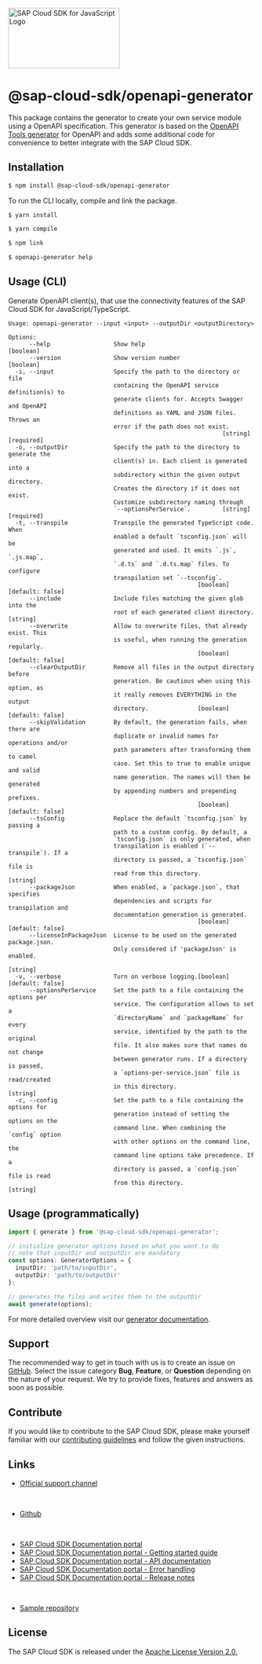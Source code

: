 <!-- sap-cloud-sdk-logo -->
<!-- This block is inserted by scripts/replace-common-readme.ts. Do not adjust it manually. -->
<a href="https://sap.github.io/cloud-sdk/docs/js/overview"><img src="https://help.sap.com/doc/2324e9c3b28748a4ae2ad08166d77675/1.0/en-US/logo-with-js.svg" alt="SAP Cloud SDK for JavaScript Logo" height="122.92" width="226.773"/></a>
<!-- sap-cloud-sdk-logo-stop -->

# @sap-cloud-sdk/openapi-generator

This package contains the generator to create your own service module using a OpenAPI specification.
This generator is based on the [OpenAPI Tools generator](https://openapi-generator.tech/) for OpenAPI and adds some additional code for convenience to better integrate with the SAP Cloud SDK.

## Installation

```bash
$ npm install @sap-cloud-sdk/openapi-generator
```

To run the CLI locally, compile and link the package.

```bash
$ yarn install

$ yarn compile

$ npm link

$ openapi-generator help
```

## Usage (CLI)

Generate OpenAPI client(s), that use the connectivity features of the SAP Cloud SDK for JavaScript/TypeScript.

<!-- commands -->
<!-- This block is inserted by generate-readme.ts. Do not adjust it manually. -->
```
Usage: openapi-generator --input <input> --outputDir <outputDirectory>

Options:
      --help                  Show help                                [boolean]
      --version               Show version number                      [boolean]
  -i, --input                 Specify the path to the directory or file
                              containing the OpenAPI service definition(s) to
                              generate clients for. Accepts Swagger and OpenAPI
                              definitions as YAML and JSON files. Throws an
                              error if the path does not exist.
                                                             [string] [required]
  -o, --outputDir             Specify the path to the directory to generate the
                              client(s) in. Each client is generated into a
                              subdirectory within the given output directory.
                              Creates the directory if it does not exist.
                              Customize subdirectory naming through
                              `--optionsPerService`.         [string] [required]
  -t, --transpile             Transpile the generated TypeScript code. When
                              enabled a default `tsconfig.json` will be
                              generated and used. It emits `.js`, `.js.map`,
                              `.d.ts` and `.d.ts.map` files. To configure
                              transpilation set `--tsconfig`.
                                                      [boolean] [default: false]
      --include               Include files matching the given glob into the
                              root of each generated client directory.  [string]
      --overwrite             Allow to overwrite files, that already exist. This
                              is useful, when running the generation regularly.
                                                      [boolean] [default: false]
      --clearOutputDir        Remove all files in the output directory before
                              generation. Be cautious when using this option, as
                              it really removes EVERYTHING in the output
                              directory.              [boolean] [default: false]
      --skipValidation        By default, the generation fails, when there are
                              duplicate or invalid names for operations and/or
                              path parameters after transforming them to camel
                              case. Set this to true to enable unique and valid
                              name generation. The names will then be generated
                              by appending numbers and prepending prefixes.
                                                      [boolean] [default: false]
      --tsConfig              Replace the default `tsconfig.json` by passing a
                              path to a custom config. By default, a
                              `tsconfig.json` is only generated, when
                              transpilation is enabled (`--transpile`). If a
                              directory is passed, a `tsconfig.json` file is
                              read from this directory.                 [string]
      --packageJson           When enabled, a `package.json`, that specifies
                              dependencies and scripts for transpilation and
                              documentation generation is generated.
                                                      [boolean] [default: false]
      --licenseInPackageJson  License to be used on the generated package.json.
                              Only considered if 'packageJson' is enabled.
                                                                        [string]
  -v, --verbose               Turn on verbose logging.[boolean] [default: false]
      --optionsPerService     Set the path to a file containing the options per
                              service. The configuration allows to set a
                              `directoryName` and `packageName` for every
                              service, identified by the path to the original
                              file. It also makes sure that names do not change
                              between generator runs. If a directory is passed,
                              a `options-per-service.json` file is read/created
                              in this directory.                        [string]
  -c, --config                Set the path to a file containing the options for
                              generation instead of setting the options on the
                              command line. When combining the `config` option
                              with other options on the command line, the
                              command line options take precedence. If a
                              directory is passed, a `config.json` file is read
                              from this directory.                      [string]
```
<!-- commandsstop -->

## Usage (programmatically)

```ts
import { generate } from '@sap-cloud-sdk/openapi-generator';

// initialize generator options based on what you want to do
// note that inputDir and outputDir are mandatory
const options: GeneratorOptions = {
  inputDir: 'path/to/inputDir',
  outputDir: 'path/to/outputDir'
};

// generates the files and writes them to the outputDir
await generate(options);
```

For more detailed overview visit our [generator documentation](https://sap.github.io/cloud-sdk/docs/js/features/openapi/generate-openapi-client).

<!-- sap-cloud-sdk-common-readme -->
<!-- This block is inserted by scripts/replace-common-readme.ts. Do not adjust it manually. -->
## Support

The recommended way to get in touch with us is to create an issue on [GitHub](https://github.com/SAP/cloud-sdk-js/issues).
Select the issue category **Bug**, **Feature**, or **Question** depending on the nature of your request.
We try to provide fixes, features and answers as soon as possible.

## Contribute

If you would like to contribute to the SAP Cloud SDK, please make yourself familiar with our [contributing guidelines](https://github.com/SAP/cloud-sdk-js/blob/main/CONTRIBUTING.md) and follow the given instructions.

## Links

- [Official support channel](https://github.com/SAP/cloud-sdk-js/issues/new/choose)

<br>

- [Github](https://github.com/SAP/cloud-sdk-js)

<br>

- [SAP Cloud SDK Documentation portal](https://sap.github.io/cloud-sdk)
- [SAP Cloud SDK Documentation portal - Getting started guide](https://sap.github.io/cloud-sdk/docs/js/getting-started)
- [SAP Cloud SDK Documentation portal - API documentation](https://sap.github.io/cloud-sdk/api/latest)
- [SAP Cloud SDK Documentation portal - Error handling](https://sap.github.io/cloud-sdk/docs/js/features/error-handling)
- [SAP Cloud SDK Documentation portal - Release notes](https://sap.github.io/cloud-sdk/docs/js/release-notes)

<br>

- [Sample repository](https://github.com/SAP-samples/cloud-sdk-js)

## License

The SAP Cloud SDK is released under the [Apache License Version 2.0.](http://www.apache.org/licenses/)
<!-- sap-cloud-sdk-common-readme-stop -->
